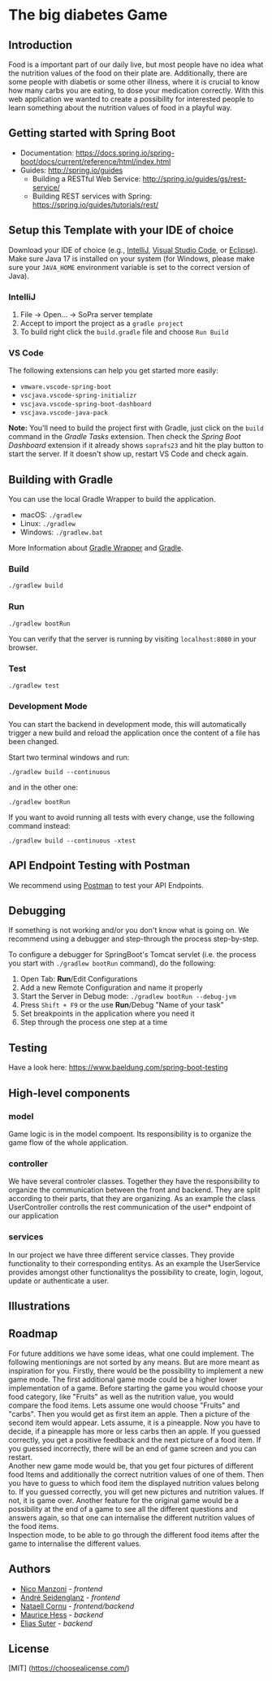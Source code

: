 # The big diabetes Game
## Introduction
Food is a important part of our daily live, but most people have no idea what the nutrition values of the food on their plate are. Additionally, there are some people with diabetis or some other illness, where it is crucial to know how many carbs you are eating, to dose your medication correctly. With this web application we wanted to create a possibility for interested people to learn something about the nutrition values of food in a playful way.

## Getting started with Spring Boot
-   Documentation: https://docs.spring.io/spring-boot/docs/current/reference/html/index.html
-   Guides: http://spring.io/guides
    -   Building a RESTful Web Service: http://spring.io/guides/gs/rest-service/
    -   Building REST services with Spring: https://spring.io/guides/tutorials/rest/

## Setup this Template with your IDE of choice
Download your IDE of choice (e.g., [IntelliJ](https://www.jetbrains.com/idea/download/), [Visual Studio Code](https://code.visualstudio.com/), or [Eclipse](http://www.eclipse.org/downloads/)). Make sure Java 17 is installed on your system (for Windows, please make sure your `JAVA_HOME` environment variable is set to the correct version of Java).

### IntelliJ
1. File -> Open... -> SoPra server template
2. Accept to import the project as a `gradle project`
3. To build right click the `build.gradle` file and choose `Run Build`

### VS Code
The following extensions can help you get started more easily:
-   `vmware.vscode-spring-boot`
-   `vscjava.vscode-spring-initializr`
-   `vscjava.vscode-spring-boot-dashboard`
-   `vscjava.vscode-java-pack`

**Note:** You'll need to build the project first with Gradle, just click on the `build` command in the _Gradle Tasks_ extension. Then check the _Spring Boot Dashboard_ extension if it already shows `soprafs23` and hit the play button to start the server. If it doesn't show up, restart VS Code and check again.

## Building with Gradle
You can use the local Gradle Wrapper to build the application.
-   macOS: `./gradlew`
-   Linux: `./gradlew`
-   Windows: `./gradlew.bat`

More Information about [Gradle Wrapper](https://docs.gradle.org/current/userguide/gradle_wrapper.html) and [Gradle](https://gradle.org/docs/).

### Build

```bash
./gradlew build
```

### Run

```bash
./gradlew bootRun
```

You can verify that the server is running by visiting `localhost:8080` in your browser.

### Test

```bash
./gradlew test
```

### Development Mode
You can start the backend in development mode, this will automatically trigger a new build and reload the application
once the content of a file has been changed.

Start two terminal windows and run:

`./gradlew build --continuous`

and in the other one:

`./gradlew bootRun`

If you want to avoid running all tests with every change, use the following command instead:

`./gradlew build --continuous -xtest`

## API Endpoint Testing with Postman
We recommend using [Postman](https://www.getpostman.com) to test your API Endpoints.

## Debugging
If something is not working and/or you don't know what is going on. We recommend using a debugger and step-through the process step-by-step.

To configure a debugger for SpringBoot's Tomcat servlet (i.e. the process you start with `./gradlew bootRun` command), do the following:

1. Open Tab: **Run**/Edit Configurations
2. Add a new Remote Configuration and name it properly
3. Start the Server in Debug mode: `./gradlew bootRun --debug-jvm`
4. Press `Shift + F9` or the use **Run**/Debug "Name of your task"
5. Set breakpoints in the application where you need it
6. Step through the process one step at a time

## Testing
Have a look here: https://www.baeldung.com/spring-boot-testing
## High-level components
### model
Game logic is in the model compoent. Its responsibility is to organize the game flow of the whole application.
### controller
We have several controler classes. Together they have the responsibility to organize the communication between the front and backend. They are split according to their parts, that they are organizing. As an example the class UserController controlls the rest communication of the user* endpoint of our application 
### services
In our project we have three different service classes. They provide functionality to their corresponding entitys. As an example the UserService provides amongst other functionalitys the possibility to create, login, logout, update or authenticate a user.
## Illustrations

## Roadmap
For future additions we have some ideas, what one could implement. The following mentionings are not sorted by any means. But are more meant as inspiration for you.
Firstly, there would be the possibility to implement a new game mode. The first additional game mode could be a higher lower implementation of a game. Before starting the game you would choose your food category, like "Fruits" as well as the nutrition value, you would compare the food items. Lets assume one would choose "Fruits" and "carbs". Then you would get as first item an apple. Then a picture of the second item would appear. Lets assume, it is a pineapple. Now you have to decide, if a pineapple has more or less carbs then an apple. If you guessed correctly, you get a positive feedback and the next picture of a food item. If you guessed incorrectly, there will be an end of game screen and you can restart.    
Another new game mode would be, that you get four pictures of different food Items and additionally the correct nutrition values of one of them. Then you have to guess to which food item the displayed nutrition values belong to. If you guessed correctly, you will get new pictures and nutrition values. If not, it is game over.
Another feature for the original game would be a possibility at the end of a game to see all the different questions and answers again, so that one can internalise the different nutrition values of the food items.    
Inspection mode, to be able to go through the different food items after the game to internalise the different values.

## Authors
- [Nico Manzoni](https://www.github.com/nizonic) - *frontend*
- [André Seidenglanz](https://www.github.com/sugar-free55) - *frontend*
- [Nataell Cornu](https://www.github.com/nataell95) - *frontend/backend*
- [Maurice Hess](https://www.github.com/mauhess) - *backend*
- [Elias Suter](https://www.github.com/Bye-B) - *backend*

## License
[MIT]
(https://choosealicense.com/)
